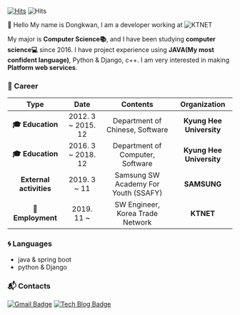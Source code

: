 [![Hits](https://hits.seeyoufarm.com/api/count/incr/badge.svg?url=https%3A%2F%2Fgithub.com%2Fharimkang)](https://hits.seeyoufarm.com) ![Hits](https://img.shields.io/github/followers/harimkang?label=Follow)

:wave: Hello My name is Dongkwan, I am a developer working at ![KTNET](https://www.ktnet.com/index.do) 

 My major is **Computer Science:books:**, and I have been studying **computer science:computer:** since 2016. I have project experience using **JAVA(My most confident language)**, Python & Django, c++. I am very interested in making **Platform web services**.

### :purple_heart: Career

| **Type** | **Date** | **Contents** | **Organization** |
|:--------:|:--------:|:--------:|:--------:|
| **:mortar_board: Education** | 2012. 3 ~ 2015. 12 | Department of Chinese, Software | **Kyung Hee University** |
| **:mortar_board: Education** | 2016. 3 ~ 2018. 12 | Department of Computer, Software | **Kyung Hee University** |
| **External activities** | 2019. 3 ~ 11 | Samsung SW Academy For Youth  (SSAFY) | **SAMSUNG** |
| **:office:Employment** | 2019. 11 ~ | SW Engineer, Korea Trade Network | **KTNET** |

### :cyclone: Languages
- java & spring boot
- python & Django

### :mailbox_with_mail: Contacts
[![Gmail Badge](https://img.shields.io/badge/Gmail-d14836?style=flat-square&logo=Gmail&logoColor=white&link=mailto:dkyou7@gmail.com)](mailto:dkyou7@gmail.com)
[![Tech Blog Badge](http://img.shields.io/badge/-Tech%20blog-black?style=flat-square&logo=github&link=https://dkyou.tistory.com/)](https://dkyou.tistory.com/)
